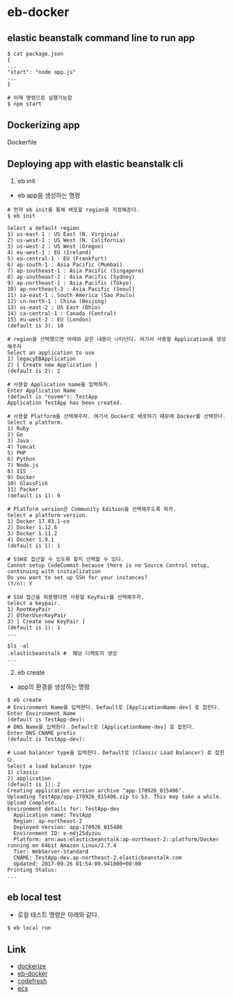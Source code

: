 # eb-docker

## elastic beanstalk command line to run app

```
$ cat package.json
{
...
"start": "node app.js"
...
}

# 아래 명령으로 실행가능함
$ npm start

```

## Dockerizing app
Dockerfile


## Deploying app with elastic beanstalk cli

1. eb init 
- eb app을 생성하는 명령
```
# 먼저 eb init을 통해 배포할 region을 지정해준다.
$ eb init

Select a default region
1) us-east-1 : US East (N. Virginia)
2) us-west-1 : US West (N. California)
3) us-west-2 : US West (Oregon)
4) eu-west-1 : EU (Ireland)
5) eu-central-1 : EU (Frankfurt)
6) ap-south-1 : Asia Pacific (Mumbai)
7) ap-southeast-1 : Asia Pacific (Singapore)
8) ap-southeast-2 : Asia Pacific (Sydney)
9) ap-northeast-1 : Asia Pacific (Tokyo)
10) ap-northeast-2 : Asia Pacific (Seoul)
11) sa-east-1 : South America (Sao Paulo)
12) cn-north-1 : China (Beijing)
13) us-east-2 : US East (Ohio)
14) ca-central-1 : Canada (Central)
15) eu-west-2 : EU (London)
(default is 3): 10

# region을 선택했으면 아래와 같은 내용이 나타난다. 여기서 사용할 Application을 생성해주자
Select an application to use
1) legacyEBApplication
2) [ Create new Application ]
(default is 2): 2

# 사용할 Application name을 입력하자.
Enter Application Name
(default is "novem"): TestApp
Application TestApp has been created.

# 사용할 Platform을 선택해주자. 여기서 Docker로 배포하기 때문에 Docker를 선택한다.
Select a platform.
1) Ruby
2) Go
3) Java
4) Tomcat
5) PHP
6) Python
7) Node.js
8) IIS
9) Docker
10) GlassFish
11) Packer
(default is 1): 9

# Platform version은 Community Edition을 선택해주도록 하자.
Select a platform version.
1) Docker 17.03.1-ce
2) Docker 1.12.6
3) Docker 1.11.2
4) Docker 1.9.1
(default is 1): 1

# SSH로 접근할 수 있도록 할지 선택할 수 있다.
Cannot setup CodeCommit because there is no Source Control setup, continuing with initialization
Do you want to set up SSH for your instances?
(Y/n): Y

# SSH 접근을 허용했다면 사용할 KeyPair를 선택해주자.
Select a keypair.
1) RootKeyPair
2) OtherUserKeyPair
3) [ Create new KeyPair ]
(default is 1): 1
...

$ls -al
.elasticbeanstalk #  해당 디렉토리 생성
...
```

2. eb create
- app의 환경을 생성하는 명령
```
$ eb create
# Environment Name을 입력한다. Default로 [ApplicationName-dev] 로 잡힌다.
Enter Environment Name
(default is TestApp-dev):
# DNS Name을 입력한다. Default로 [ApplicationName-dev] 로 잡힌다.
Enter DNS CNAME prefix
(default is TestApp-dev):

# Load balancer type을 입력한다. Default로 [Classic Load Balancer] 로 잡힌다.
Select a load balancer type
1) classic
2) application
(default is 1): 2
Creating application version archive "app-170926_015406".
Uploading TestApp/app-170926_015406.zip to S3. This may take a while.
Upload Complete.
Environment details for: TestApp-dev
  Application name: TestApp
  Region: ap-northeast-2
  Deployed Version: app-170926_015406
  Environment ID: e-mdj25dyzuu
  Platform: arn:aws:elasticbeanstalk:ap-northeast-2::platform/Docker running on 64bit Amazon Linux/2.7.4
  Tier: WebServer-Standard
  CNAME: TestApp-dev.ap-northeast-2.elasticbeanstalk.com
  Updated: 2017-09-26 01:54:09.941000+00:00
Printing Status:
...
```
## eb local test
- 로컬 테스트 명령은 아래와 같다.
```
$ eb local run
```
## Link
- [dockerize](https://medium.com/@sommershurbaji/deploying-a-docker-container-to-aws-with-elastic-beanstalk-28adfd6e7e95)
- [eb-docker](http://blog.digitopia.com/elastic-beanstalk-docker-deployment/)
- [codefresh](https://codefresh.io/docs/docs/deploy-your-containers/elastic-beanstalk/)
- [ecs](https://medium.freecodecamp.org/how-to-deploy-a-node-js-application-to-amazon-web-services-using-docker-81c2a2d7225b)
